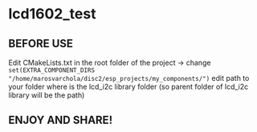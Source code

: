 # lcd1602_test
## BEFORE USE
Edit CMakeLists.txt in the root folder of the project -> change `set(EXTRA_COMPONENT_DIRS "/home/marosvarchola/disc2/esp_projects/my_components/")` edit path to your folder where is the lcd_i2c library folder (so parent folder of lcd_i2c library will be the path)
## ENJOY AND SHARE!

